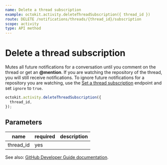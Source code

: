 ```yaml
---
name: Delete a thread subscription
example: octokit.activity.deleteThreadSubscription({ thread_id })
route: DELETE /notifications/threads/{thread_id}/subscription
scope: activity
type: API method
---
```


# Delete a thread subscription

Mutes all future notifications for a conversation until you comment on the thread or get an **@mention**. If you are watching the repository of the thread, you will still receive notifications. To ignore future notifications for a repository you are watching, use the [Set a thread subscription](https://developer.github.com/v3/activity/notifications/#set-a-thread-subscription) endpoint and set `ignore` to `true`.

```js
octokit.activity.deleteThreadSubscription({
  thread_id,
});
```

## Parameters

<table>
  <thead>
    <tr>
      <th>name</th>
      <th>required</th>
      <th>description</th>
    </tr>
  </thead>
  <tbody>
    <tr><td>thread_id</td><td>yes</td><td>

</td></tr>
  </tbody>
</table>

See also: [GitHub Developer Guide documentation](https://developer.github.com/v3/activity/notifications/#delete-a-thread-subscription).
